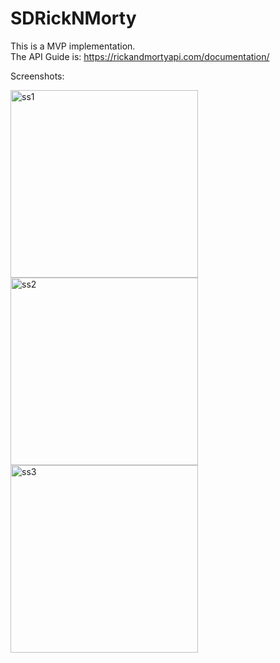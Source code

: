 # SDRickNMorty

This is a MVP implementation.</br>
The API Guide is: https://rickandmortyapi.com/documentation/


Screenshots: </br>

<img width="300" alt="ss1" src="https://user-images.githubusercontent.com/21965970/112366106-ca3b1580-8cae-11eb-8834-d646bbfe937a.png">
<img width="300" alt="ss2" src="https://user-images.githubusercontent.com/21965970/112366114-cc04d900-8cae-11eb-8a3c-5a159ce1f92b.png">
<img width="300" alt="ss3" src="https://user-images.githubusercontent.com/21965970/112366118-cd360600-8cae-11eb-89c3-4691b8320984.png">

